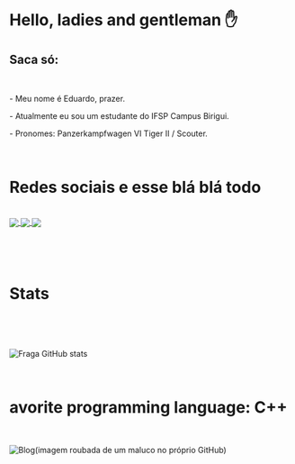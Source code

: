 <h1>Hello, ladies and gentleman ✋</h1>
<h2> Saca só:</h2><br>
<p>- Meu nome é Eduardo, prazer.</p>
<p>- Atualmente eu sou um estudante do IFSP Campus Birigui.</p>
<p>- Pronomes: Panzerkampfwagen VI Tiger II / Scouter.</p><br>
<h1>Redes sociais e esse blá blá todo</h1>
<div style="display: inline-block"><br>
    <a href="https://steamcommunity.com/id/topperson">
        <img align="center" src="https://img.shields.io/badge/Steam-000000?style=for-the-badge&logo=steam&logoColor=white"/>
    </a> 
    <a href="https://www.twitch.tv/polenstadtchen">
        <img align="center" src="https://img.shields.io/badge/Twitch-9146FF?style=for-the-badge&logo=twitch&logoColor=white"/>
    </a> 
    <a href="https://soundcloud.com/n4xsu">
        <img align="center" src="https://img.shields.io/badge/SoundCloud-FF3300?style=for-the-badge&logo=soundcloud&logoColor=white"/>
    </a>
</div>
<p> </p>
<p> </p>
<h1>Stats</h1><br>
<p> </p>

![Fraga GitHub stats](https://github-readme-stats.vercel.app/api?username=CarlosXSU&theme=blue-green)

<p> </p>
<h1>avorite programming language: C++</h1><br>

 ![Blog](https://repository-images.githubusercontent.com/302617083/fb5cbc00-0a67-11eb-9c37-3f829f3f7382)(imagem roubada de um maluco no próprio GitHub)
